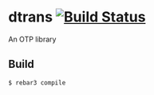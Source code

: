 dtrans [![Build Status](https://travis-ci.org/bottleneko/dtrans.svg?branch=master)](https://travis-ci.org/bottleneko/dtrans)
=====

An OTP library

Build
-----

    $ rebar3 compile
